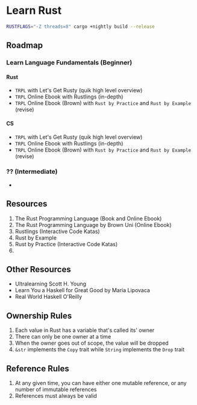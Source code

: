 # Learn Rust

```sh
RUSTFLAGS="-Z threads=8" cargo +nightly build --release
```

## Roadmap

### Learn Language Fundamentals (Beginner)

#### Rust

- `TRPL` with Let's Get Rusty (quik high level overview)
- `TRPL` Online Ebook with Rustlings (in-depth)
- `TRPL` Online Ebook (Brown) with `Rust by Practice` and `Rust by Example` (revise)

#### CS

- `TRPL` with Let's Get Rusty (quik high level overview)
- `TRPL` Online Ebook with Rustlings (in-depth)
- `TRPL` Online Ebook (Brown) with `Rust by Practice` and `Rust by Example` (revise)

### ?? (Intermediate)

-

## Resources

1. The Rust Programming Language (Book and Online Ebook)
2. The Rust Programming Language by Brown Uni (Online Ebook)
3. Rustlings (Interactive Code Katas)
4. Rust by Example
5. Rust by Practice (Interactive Code Katas)
6.

## Other Resources

- Ultralearning Scott H. Young
- Learn You a Haskell for Great Good by Maria Lipovaca
- Real World Haskell O'Reilly

## Ownership Rules

1. Each value in Rust has a variable that's called its' owner
2. There can only be one owner at a time
3. When the owner goes out of scope, the value will be dropped
4. `&str` implements the `Copy` trait while `String` implements the `Drop` trait

## Reference Rules

1. At any given time, you can have either one mutable reference, or any number of immutable references
2. References must always be valid
